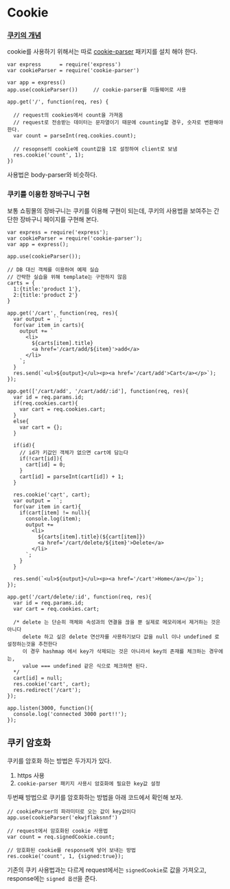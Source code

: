 # Cookie

### [쿠키의 개념](https://ko.wikipedia.org/wiki/HTTP_%EC%BF%A0%ED%82%A4)

cookie를 사용하기 위해서는 따로 [cookie-parser](https://www.npmjs.com/package/cookie-parser) 패키지를 설치 해야 한다.

```{.javascript}
var express      = require('express')
var cookieParser = require('cookie-parser')
 
var app = express()
app.use(cookieParser())		// cookie-parser를 미들웨어로 사용
 
app.get('/', function(req, res) {

  // request의 cookies에서 count을 가져옴
  // request로 전송받는 데이터는 문자열이기 때문에 counting할 경우, 숫자로 변환해야 한다.
  var count = parseInt(req.cookies.count);
  
  // resopnse의 cookie에 count값을 1로 설정하여 client로 보냄
  res.cookie('count', 1);
})
```
사용법은 body-parser와 비슷하다.


### 쿠키를 이용한 장바구니 구현

보통 쇼핑몰의 장바구니는 쿠키를 이용해 구현이 되는데, 쿠키의 사용법을 보여주는
간단한 장바구니 페이지를 구현해 본다.

```{.javascript}
var express = require('express');
var cookieParser = require('cookie-parser');
var app = express();

app.use(cookieParser());

// DB 대신 객체를 이용하여 예제 실습
// 간략한 실습을 위해 template는 구현하지 않음
carts = {
  1:{title:'product 1'},
  2:{title:'product 2'}
}

app.get('/cart', function(req, res){
  var output = ``;
  for(var item in carts){
    output += `
      <li>
        ${carts[item].title}
        <a href='/cart/add/${item}'>add</a>
      </li>
    `;
  }
  res.send(`<ul>${output}</ul><p><a href='/cart/add'>Cart</a></p>`);
});

app.get(['/cart/add', '/cart/add/:id'], function(req, res){
  var id = req.params.id;
  if(req.cookies.cart){
    var cart = req.cookies.cart;
  }
  else{
    var cart = {};
  }

  if(id){
    // id가 키값인 객체가 없으면 cart에 담는다
    if(!cart[id]){
      cart[id] = 0;
    }
    cart[id] = parseInt(cart[id]) + 1;
  }

  res.cookie('cart', cart);
  var output = ``;
  for(var item in cart){
    if(cart[item] != null){
      console.log(item);
      output += `
        <li>
          ${carts[item].title}(${cart[item]})
          <a href='/cart/delete/${item}'>Delete</a>
        </li>
      `;
    }
  }

  res.send(`<ul>${output}</ul><p><a href='/cart'>Home</a></p>`);
});

app.get('/cart/delete/:id', function(req, res){
  var id = req.params.id;
  var cart = req.cookies.cart;

  /* delete 는 단순히 객체와 속성과의 연결을 끊을 뿐 실제로 메모리에서 제거하는 것은 아니다
     delete 하고 싶은 delete 연산자를 사용하기보다 값을 null 이나 undefined 로 설정하는것을 추천한다
     이 경우 hashmap 에서 key가 삭제되는 것은 아니라서 key의 존재를 체크하는 경우에는,
     value === undefined 같은 식으로 체크하면 된다.
  */
  cart[id] = null;
  res.cookie('cart', cart);
  res.redirect('/cart');
});

app.listen(3000, function(){
  console.log('connected 3000 port!!');
});

```


## 쿠키 암호화

쿠키를 암호화 하는 방법은 두가지가 있다.
1. https 사용
2. `cookie-parser 패키지 사용시 암호화에 필요한 key값 설정`

두번째 방법으로 쿠키를 암호화하는 방법을 아래 코드에서 확인해 보자.

```{.javascript}
// cookieParser의 파라미터로 오는 값이 key값이다
app.use(cookieParser('ekwjflaksnnf')

// request에서 암호화된 cookie 사용법
var count = req.signedCookie.count;

// 암호화된 cookie를 response에 넣어 보내는 방법
res.cookie('count', 1, {signed:true});
```
기존의 쿠키 사용법과는 다르게 request에서는 `signedCookie`로 값을 가져오고,
response에는 `signed 옵션`을 준다.